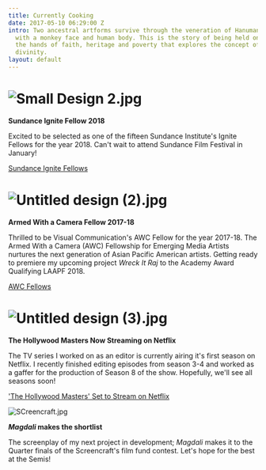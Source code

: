 ```yaml
---
title: Currently Cooking
date: 2017-05-10 06:29:00 Z
intro: Two ancestral artforms survive through the veneration of Hanuman, a hindu deity
  with a monkey face and human body. This is the story of being held on a leash to
  the hands of faith, heritage and poverty that explores the concept of humanism and
  divinity.
layout: default
---
```





# ![Small Design 2.jpg](/uploads/Small%20Design%202.jpg)

**Sundance Ignite Fellow 2018**

Excited to be selected as one of the fifteen Sundance Institute's Ignite Fellows for the year 2018. Can't wait to attend Sundance Film Festival in January!


[Sundance Ignite Fellows](http://www.sundance.org/blogs/news/sundance-institute-announces-2018-sundance-ignite-fellows#/)

# ![Untitled design (2).jpg](/uploads/Untitled%20design%20(2).jpg)

**Armed With a Camera Fellow 2017-18**

Thrilled to be Visual Communication's AWC Fellow for the year 2017-18.
The Armed With a Camera (AWC) Fellowship for Emerging Media Artists nurtures 
the next generation of Asian Pacific American artists. Getting ready to premiere my upcoming project *Wreck It Raj* to the Academy Award Qualifying LAAPF 2018.

[AWC Fellows](https://www.vconline.org/2018-awc-fellows)

# ![Untitled design (3).jpg](/uploads/Untitled%20design%20(3).jpg)

**The Hollywood Masters Now Streaming on Netflix**

The TV series I worked on as an editor is currently airing it's first season on Netflix. I recently finished editing episodes from season 3-4 and worked as a gaffer for the production of Season 8 of the show. Hopefully, we'll see all seasons soon!

['The Hollywood Masters' Set to Stream on Netflix](https://www.hollywoodreporter.com/news/hollywood-masters-set-stream-netflix-1023832)



![SCreencraft.jpg](/uploads/SCreencraft.jpg)

***Magdali* makes the shortlist**

The screenplay of my next project in development; *Magdali* makes it to the Quarter finals of the Screencraft's film fund contest. Let's hope for the best at the Semis! 
